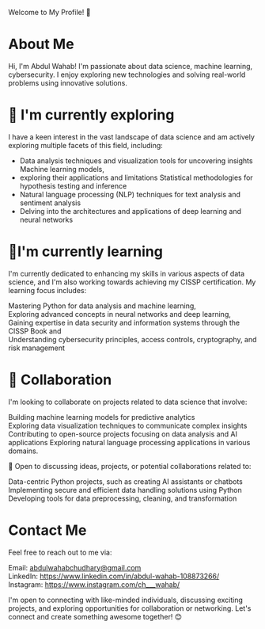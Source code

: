 Welcome to My Profile! 👋
# About Me  
Hi, I'm Abdul Wahab! I'm passionate about  data science, machine learning, cybersecurity. I enjoy exploring new technologies and solving real-world problems using innovative solutions.  

# 👀 I'm currently exploring  
I have a keen interest in the vast landscape of data science and am actively exploring multiple facets of this field, including:  

- Data analysis techniques and visualization tools for uncovering insights Machine learning models,  
- exploring their applications and limitations Statistical methodologies for hypothesis testing and inference  
- Natural language processing (NLP) techniques for text analysis and sentiment analysis   
- Delving into the architectures and applications of deep learning and neural networks  

# 🌱I'm currently learning  

I'm currently dedicated to enhancing my skills in various aspects of data science, and I'm also working towards achieving my CISSP certification. My learning focus includes:  

Mastering Python for data analysis and machine learning,  
Exploring advanced concepts in neural networks and deep learning,  
Gaining expertise in data security and information systems through the CISSP Book and  
Understanding cybersecurity principles, access controls, cryptography, and risk management  

# 💞️ Collaboration  
 I'm looking to collaborate on projects related to data science that involve:  

Building machine learning models for predictive analytics  
Exploring data visualization techniques to communicate complex insights  
Contributing to open-source projects focusing on data analysis and AI applications Exploring natural language processing applications in various domains.  


🤝 Open to discussing ideas, projects, or potential collaborations related to:  

Data-centric Python projects, such as creating AI assistants or chatbots  
Implementing secure and efficient data handling solutions using Python  
Developing tools for data preprocessing, cleaning, and transformation  

# Contact Me  
Feel free to reach out to me via:  

Email: abdulwahabchudhary@gmail.com  
LinkedIn: https://www.linkedin.com/in/abdul-wahab-108873266/  
Instagram: https://www.instagram.com/ch___wahab/    

I'm open to connecting with like-minded individuals, discussing exciting projects, and exploring opportunities for collaboration or networking. Let's connect and create something awesome together! 😊

